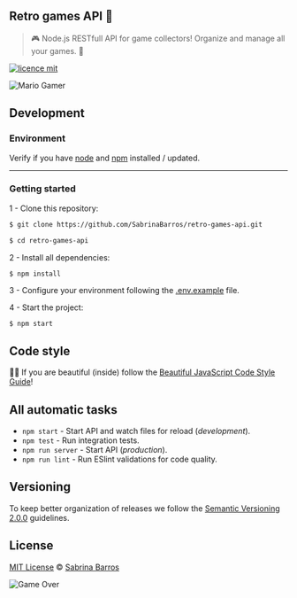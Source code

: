 ## Retro games API 👾

> 🎮 Node.js RESTfull API for game collectors! Organize and manage all your games. 👾

[![licence mit](https://img.shields.io/badge/licence-MIT-brightgreen.svg)](https://github.com/SabrinaBarros/hiwari/blob/master/LICENSE.md)

![Mario Gamer](https://dev-to-uploads.s3.amazonaws.com/uploads/articles/8qiycbfxvm1w0rdi7ee3.gif)

## Development

### Environment

Verify if you have [node](http://nodejs.org/) and [npm](https://www.npmjs.org/) installed / updated.

<hr>

### Getting started

1 - Clone this repository:

```sh
$ git clone https://github.com/SabrinaBarros/retro-games-api.git
```

```sh
$ cd retro-games-api
```

2 - Install all dependencies:

```sh
$ npm install
```

3 - Configure your environment following the [.env.example](.env.example) file.

4 - Start the project:

```
$ npm start
```

## Code style

💅🏻 If you are beautiful (inside) follow the [Beautiful JavaScript Code Style Guide](https://github.com/SabrinaBarros/beautiful-code-style-guide/blob/main/JavaScript/JSstyleGuide.md)!

## All automatic tasks

- `npm start` - Start API and watch files for reload (*development*).
- `npm test` - Run integration tests.
- `npm run server` - Start API (*production*).
- `npm run lint` - Run ESlint validations for code quality.


## Versioning

To keep better organization of releases we follow the [Semantic Versioning 2.0.0](http://semver.org/) guidelines.


## License

[MIT License](https://github.com/SabrinaBarros/retro-games-api/blob/master/LICENSE.md) © [Sabrina Barros](https://github.com/SabrinaBarros)

![Game Over](https://dev-to-uploads.s3.amazonaws.com/uploads/articles/najirean5s711ttbtw4s.gif)
